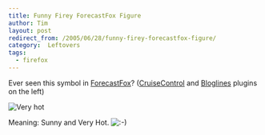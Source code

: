 ```yaml
---
title: Funny Firey ForecastFox Figure
author: Tim
layout: post
redirect_from: /2005/06/28/funny-firey-forecastfox-figure/
category:  Leftovers
tags:
  - firefox
---
```

Ever seen this symbol in [ForecastFox][1]? ([CruiseControl][2] and [Bloglines][3] plugins on the left)

![Very hot][4]

Meaning: Sunny and Very Hot. <img src="http://timshadel.com/wp-includes/images/smilies/icon_smile.gif" alt=":-)" class="wp-smiley" />

 [1]: http://forecastfox.mozdev.org/
 [2]: http://www.pragmaticautomation.com/cgi-bin/pragauto.cgi/Build/CCFirefoxPlugin.rdoc
 [3]: http://bloglines.com
 [4]: http://timshadel.com/wp-content/uploads/2005/06/sunny-and-very-hot.gif
